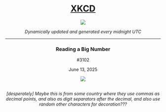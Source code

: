 
<h1 align="center"><a href="https://xkcd.com">XKCD</a></h1>
<div align="center">
    <img src="https://img.shields.io/github/last-commit/ShashashankThakur/XKCD?label=last%20updated" />
</div>

<p align="center"><i>Dynamically updated and generated every midnight UTC</i></p>
<hr>
<div align="center">
    <h3><strong>Reading a Big Number</strong></h3>
    <p>#3102</p>
    <p>June 13, 2025</p>
    <img src="https://imgs.xkcd.com/comics/reading_a_big_number.png">
    <br></br>
    <p><i>[desperately] Maybe this is from some country where they use commas as decimal points, and also as digit separators after the decimal, and also use random other characters for decoration???</i></p>
</div>
